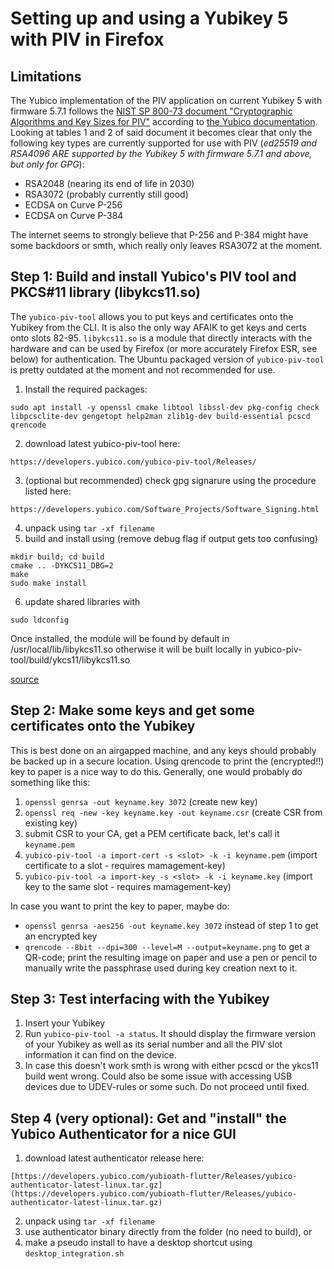# Setting up and using a Yubikey 5 with PIV in Firefox

## Limitations
The Yubico implementation of the PIV application on current Yubikey 5 with firmware 5.7.1 follows the [NIST SP 800-73 document "Cryptographic Algorithms and Key Sizes for PIV"](https://nvlpubs.nist.gov/nistpubs/SpecialPublications/NIST.SP.800-78-5.pdf) according to [the Yubico documentation](https://developers.yubico.com/PIV/Introduction/YubiKey_and_PIV.html). Looking at tables 1 and 2 of said document it becomes clear that only the following key types are currently supported for use with PIV (*ed25519 and RSA4096 ARE supported by the Yubikey 5 with firmware 5.7.1 and above, but only for GPG*):
- RSA2048 (nearing its end of life in 2030)
- RSA3072 (probably currently still good)
- ECDSA on Curve P-256
- ECDSA on Curve P-384

The internet seems to strongly believe that P-256 and P-384 might have some backdoors or smth, which really only leaves RSA3072 at the moment.

## Step 1: Build and install Yubico's PIV tool and PKCS#11 library (libykcs11.so)
The `yubico-piv-tool` allows you to put keys and certificates onto the Yubikey from the CLI. It is also the only way AFAIK to get keys and certs onto slots 82-95. `libykcs11.so` is a module that directly interacts with the hardware and can be used by Firefox (or more accurately Firefox ESR, see below) for authentication. The Ubuntu packaged version of `yubico-piv-tool` is pretty outdated at the moment and not recommended for use.

1. Install the required packages:
```
sudo apt install -y openssl cmake libtool libssl-dev pkg-config check libpcsclite-dev gengetopt help2man zlib1g-dev build-essential pcscd qrencode
```
2. download latest yubico-piv-tool here:
```
https://developers.yubico.com/yubico-piv-tool/Releases/
```
3. (optional but recommended) check gpg signarure using the procedure listed here:
```
https://developers.yubico.com/Software_Projects/Software_Signing.html
```
4. unpack using `tar -xf filename`
5. build and install using  (remove debug flag if output gets too confusing)
```
mkdir build; cd build
cmake .. -DYKCS11_DBG=2
make
sudo make install
```
6. update shared libraries with
```
sudo ldconfig
```
Once installed, the module will be found by default in /usr/local/lib/libykcs11.so otherwise it will be built locally in yubico-piv-tool/build/ykcs11/libykcs11.so

[source](https://developers.yubico.com/yubico-piv-tool/)


## Step 2: Make some keys and get some certificates onto the Yubikey
This is best done on an airgapped machine, and any keys should probably be backed up in a secure location. Using qrencode to print the (encrypted!!) key to paper is a nice way to do this. Generally, one would probably do something like this:
1. `openssl genrsa -out keyname.key 3072` (create new key)
2. `openssl req -new -key keyname.key -out keyname.csr` (create CSR from existing key)
3. submit CSR to your CA, get a PEM certificate back, let's call it `keyname.pem`
4. `yubico-piv-tool -a import-cert -s <slot> -k -i keyname.pem` (import certificate to a slot - requires mamagement-key)
5. `yubico-piv-tool -a import-key -s <slot> -k -i keyname.key` (import key to the same slot - requires mamagement-key)

In case you want to print the key to paper, maybe do:
- `openssl genrsa -aes256 -out keyname.key 3072` instead of step 1 to get an encrypted key
- `qrencode --8bit --dpi=300 --level=M --output=keyname.png` to get a QR-code; print the resulting image on paper and use a pen or pencil to manually write the passphrase used during key creation next to it.

## Step 3: Test interfacing with the Yubikey
1. Insert your Yubikey
2. Run `yubico-piv-tool -a status`. It should display the firmware version of your Yubikey as well as its serial number and all the PIV slot information it can find on the device.
3. In case this doesn't work smth is wrong with either pcscd or the ykcs11 build went wrong. Could also be some issue with accessing USB devices due to UDEV-rules or some such. Do not proceed until fixed.

## Step 4 (very optional): Get and "install" the Yubico Authenticator for a nice GUI
1. download latest authenticator release here:
```
[https://developers.yubico.com/yubioath-flutter/Releases/yubico-authenticator-latest-linux.tar.gz](https://developers.yubico.com/yubioath-flutter/Releases/yubico-authenticator-latest-linux.tar.gz)
```
2. unpack using `tar -xf filename`
3. use authenticator binary directly from the folder (no need to build), or
4. make a pseudo install to have a desktop shortcut using `desktop_integration.sh`

